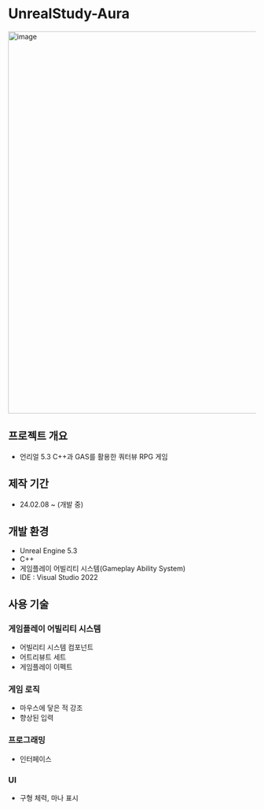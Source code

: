 # UnrealStudy-Aura

<img width="776" alt="image" src="https://github.com/huzi2/UnrealStudy-Aura/assets/31639085/74afe339-fce5-4d1e-af69-2adaa49bf8dd">

## 프로젝트 개요

- 언리얼 5.3 C++과 GAS를 활용한 쿼터뷰 RPG 게임
  
## 제작 기간

- 24.02.08 ~ (개발 중)

## 개발 환경

- Unreal Engine 5.3
- C++
- 게임플레이 어빌리티 시스템(Gameplay Ability System)
- IDE : Visual Studio 2022

## 사용 기술

### 게임플레이 어빌리티 시스템
- 어빌리티 시스템 컴포넌트
- 어트리뷰트 세트
- 게임플레이 이펙트

### 게임 로직
- 마우스에 닿은 적 강조
- 향상된 입력

### 프로그래밍
- 인터페이스

### UI
- 구형 체력, 마나 표시
